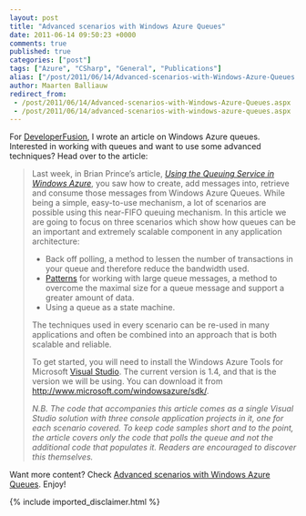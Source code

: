 ```yaml
---
layout: post
title: "Advanced scenarios with Windows Azure Queues"
date: 2011-06-14 09:50:23 +0000
comments: true
published: true
categories: ["post"]
tags: ["Azure", "CSharp", "General", "Publications"]
alias: ["/post/2011/06/14/Advanced-scenarios-with-Windows-Azure-Queues.aspx", "/post/2011/06/14/advanced-scenarios-with-windows-azure-queues.aspx"]
author: Maarten Balliauw
redirect_from:
 - /post/2011/06/14/Advanced-scenarios-with-Windows-Azure-Queues.aspx
 - /post/2011/06/14/advanced-scenarios-with-windows-azure-queues.aspx
---
```

<p>For <a href="http://www.developerfusion.com/article/120619/advanced-scenarios-with-windows-azure-queues/" target="_blank">DeveloperFusion</a>, I wrote an article on Windows Azure queues. Interested in working with queues and want to use some advanced techniques? Head over to the article:</p>  
<blockquote>   <p>Last week, in Brian Prince’s article, <em><a href="http://www.developerfusion.com/article/120197/using-the-queuing-service-in-windows-azure/">Using the Queuing Service in Windows Azure</a></em>, you saw how to create, add messages into, retrieve and consume those messages from Windows Azure Queues. While being a simple, easy-to-use mechanism, a lot of scenarios are possible using this near-FIFO queuing mechanism. In this article we are going to focus on three scenarios which show how queues can be an important and extremely scalable component in any application architecture:</p>    <ul>     <li>Back off polling, a method to lessen the number of transactions in your queue and therefore reduce the bandwidth used. </li>      <li><a href="http://www.developerfusion.com/t/patterns/">Patterns</a> for working with large queue messages, a method to overcome the maximal size for a queue message and support a greater amount of data. </li>      <li>Using a queue as a state machine. </li>   </ul>    <p>The techniques used in every scenario can be re-used in many applications and often be combined into an approach that is both scalable and reliable.</p>    <p>To get started, you will need to install the Windows Azure Tools for Microsoft <a href="http://www.developerfusion.com/t/visual-studio/">Visual Studio</a>. The current version is 1.4, and that is the version we will be using. You can download it from <a href="http://www.microsoft.com/windowsazure/sdk/">http://www.microsoft.com/windowsazure/sdk/</a>. </p>    <p><em>N.B. The code that accompanies this article comes as a single Visual Studio solution with three console application projects in it, one for each scenario covered. To keep code samples short and to the point, the article covers only the code that polls the queue and not the additional code that populates it. Readers are encouraged to discover this themselves.</em></p> 
</blockquote>
  <p>Want more content? Check <a href="http://www.developerfusion.com/article/120619/advanced-scenarios-with-windows-azure-queues/" target="_blank">Advanced scenarios with Windows Azure Queues</a>. Enjoy!</p>
{% include imported_disclaimer.html %}
